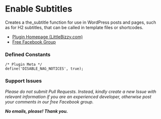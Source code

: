 # Enable Subtitles

Creates a the_subtitle function for use in WordPress posts and pages, such as for H2 subtitles, that can be called in template files or shortcodes.

* [Plugin Homepage (LittleBizzy.com)](https://www.littlebizzy.com/plugins/enable-subtitles)
* [Free Facebook Group](https://www.facebook.com/groups/littlebizzy/)

### Defined Constants

    /* Plugin Meta */
    define('DISABLE_NAG_NOTICES', true);

### Support Issues

*Please do not submit Pull Requests. Instead, kindly create a new Issue with relevant information if you are an experienced developer, otherwise post your comments in our free Facebook group.*

***No emails, please! Thank you.***
